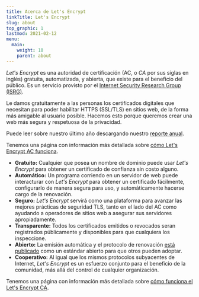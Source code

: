 ```yaml
---
title: Acerca de Let's Encrypt
linkTitle: Let's Encrypt
slug: about
top_graphic: 1
lastmod: 2021-02-12
menu:
  main:
    weight: 10
    parent: about
---
```


*Let's Encrypt* es una autoridad de certificación (AC, o *CA* por sus siglas en inglés) gratuita, automatizada, y abierta, que existe para el beneficio del público. Es un servicio provisto por el [Internet Security Research Group (ISRG)](https://abetterinternet.org/).

Le damos gratuitamente a las personas los certificados digitales que necesitan para poder habilitar HTTPS (SSL/TLS) en sitios web, de la forma más amigable al usuario posible. Hacemos esto porque queremos crear una web más segura y respetuosa de la privacidad.

Puede leer sobre nuestro último año descargando nuestro [reporte anual](https://abetterinternet.org/documents/2020-ISRG-Annual-Report.pdf).

Tenemos una página con información más detallada sobre [cómo Let's Encrypt AC funciona](/how-it-works).

* <strong>Gratuito:</strong> Cualquier que posea un nombre de dominio puede usar *Let's Encrypt* para obtener un certificado de confianza sin costo alguno.
* <strong>Automático:</strong> Un programa corriendo en un servidor de web puede interacturar con *Let's Encrypt* para obtener un certificado fácilmente, configurarlo de manera segura para uso, y automáticamente hacerse cargo de la renovación.
* <strong>Seguro:</strong> *Let's Encrypt* servirá como una plataforma para avanzar las mejores prácticas de seguridad TLS, tanto en el lado del AC como ayudando a operadores de sitios web a asegurar sus servidores apropiadamente.
* <strong>Transparente:</strong> Todos los certificados emitidos o revocados seran registrados públicamente y disponibles para que cualquiera los inspeccione.
* <strong>Abierto:</strong> La emisión automática y el protocolo de renovación [está publicado](https://tools.ietf.org/html/rfc8555) como un estándar abierto para que otros pueden adoptar.
* <strong>Cooperativo:</strong> Al igual que los mismos protocolos subyacentes de Internet, *Let's Encrypt* es un esfuerzo conjunto para el beneficio de la comunidad, más allá del control de cualquier organización.

Tenemos una página con información más detallada sobre [cómo funciona el Let's Encrypt CA](/how-it-works).
